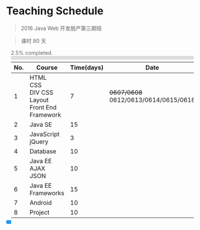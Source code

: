 # Teaching Schedule

> 2016 Java Web 开发脱产第三期班

> 课时 80 天

<div style="margin-left: 2.5%; text-align: left; color: #666;">2.5% completed.</div>
<span style="display: inline-block; height: 10px; width: 2.5%; background: #2196f3; border-top-left-radius: 3px; border-bottom-left-radius: 3px;"></span><span style="display: inline-block; margin: 0; ;height: 10px;  width: 97.5%; background: #ddd; border-top-right-radius: 3px; border-bottom-right-radius: 3px;"><span>

No.|Course|Time(days)|Date
---|------|----------|----
1|HTML<br>CSS<br>DIV CSS Layout<br>Front End Framework|7|~~0607/0608~~<br>0612/0613/0614/0615/0616
2|Java SE|15|
3|JavaScript<br>jQuery|3|
4|Database|10|
5|Java EE<br>AJAX<br>JSON|10|
6|Java EE Frameworks|15|
7|Android|10|
8|Project|10|